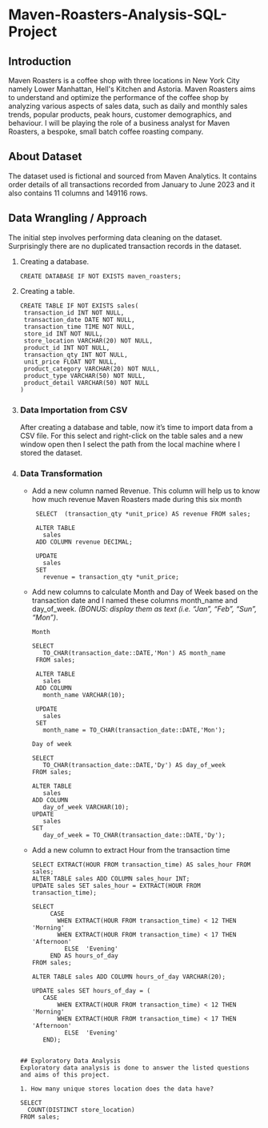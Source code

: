 # Maven-Roasters-Analysis-SQL-Project

## Introduction
Maven Roasters is a coffee shop with three locations in New York City namely Lower Manhattan, Hell's Kitchen and Astoria. Maven Roasters aims to understand and optimize the performance of the coffee shop by analyzing various aspects of sales data, such as daily and monthly sales trends, popular products, peak hours, customer demographics, and behaviour.
I will be playing the role of a business analyst for Maven Roasters, a bespoke, small batch coffee roasting company.

## About Dataset
The dataset used is fictional and sourced from Maven Analytics. It contains order details of all transactions recorded from January to June 2023 and it also contains 11 columns and 149116 rows.

## Data Wrangling / Approach
The initial step involves performing data cleaning on the dataset. Surprisingly there are no duplicated transaction records in the dataset.

1. Creating a database.
   ```
   CREATE DATABASE IF NOT EXISTS maven_roasters;
   ```
3. Creating a table.
   ```
   CREATE TABLE IF NOT EXISTS sales(
    transaction_id INT NOT NULL,
    transaction_date DATE NOT NULL,
    transaction_time TIME NOT NULL,
    store_id INT NOT NULL,
    store_location VARCHAR(20) NOT NULL,
    product_id INT NOT NULL,
    transaction_qty INT NOT NULL,
    unit_price FLOAT NOT NULL,
    product_category VARCHAR(20) NOT NULL,
    product_type VARCHAR(50) NOT NULL,
    product_detail VARCHAR(50) NOT NULL
   )
   ```
3. ### Data Importation from CSV <br/>
   After creating a database and table, now it’s time to import data from a CSV file. For this select and right-click on the table sales and a new window open then I select the path from 
   the local machine where I stored the dataset.

4. ### Data Transformation
   - Add a new column named Revenue. This column will help us to know how much revenue Maven Roasters made during this six month

     ```
      SELECT  (transaction_qty *unit_price) AS revenue FROM sales;
      
      ALTER TABLE 
      	sales
      ADD COLUMN revenue DECIMAL;
      
      UPDATE 
      	sales 
      SET 
      	revenue = transaction_qty *unit_price;
     ```

   - Add new columns to calculate Month and Day of Week based on the transaction date and I named these columns month_name and day_of_week. *(BONUS: display them as text (i.e. “Jan”, “Feb”, “Sun”, “Mon”)*.
  
     `Month`

     ```
     SELECT 
      	TO_CHAR(transaction_date::DATE,'Mon') AS month_name 
      FROM sales;
      
      ALTER TABLE 
      	sales 
      ADD COLUMN
      	month_name VARCHAR(10);
      	
      UPDATE 
      	sales
      SET
      	month_name = TO_CHAR(transaction_date::DATE,'Mon');
     ```

     `Day of week`
   
     ```
     SELECT 
        TO_CHAR(transaction_date::DATE,'Dy') AS day_of_week 
     FROM sales;
         
     ALTER TABLE 
        sales 
     ADD COLUMN 
        day_of_week VARCHAR(10);
     UPDATE
        sales
     SET
        day_of_week = TO_CHAR(transaction_date::DATE,'Dy');
     ```
   - Add a new column to extract Hour from the transaction time
     ```
     SELECT EXTRACT(HOUR FROM transaction_time) AS sales_hour FROM sales;
     ALTER TABLE sales ADD COLUMN sales_hour INT;
     UPDATE sales SET sales_hour = EXTRACT(HOUR FROM transaction_time);
      
     SELECT 
          CASE 
      		WHEN EXTRACT(HOUR FROM transaction_time) < 12 THEN 'Morning'
      		WHEN EXTRACT(HOUR FROM transaction_time) < 17 THEN 'Afternoon'
              ELSE  'Evening' 
          END AS hours_of_day
     FROM sales;
      
     ALTER TABLE sales ADD COLUMN hours_of_day VARCHAR(20);
      
     UPDATE sales SET hours_of_day = (
        CASE 
      		WHEN EXTRACT(HOUR FROM transaction_time) < 12 THEN 'Morning'
      		WHEN EXTRACT(HOUR FROM transaction_time) < 17 THEN 'Afternoon'
              ELSE  'Evening' 
        END);
    ```

    ## Exploratory Data Analysis
    Exploratory data analysis is done to answer the listed questions and aims of this project.

    1. How many unique stores location does the data have?
      ```
       SELECT
         COUNT(DISTINCT store_location)
       FROM sales;
      ```
